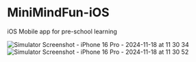 # MiniMindFun-iOS
iOS Mobile app for pre-school learning

![Simulator Screenshot - iPhone 16 Pro - 2024-11-18 at 11 30 34](https://github.com/user-attachments/assets/ec9d0b14-f49a-4427-b2d6-df4d22ba2b1f) 
![Simulator Screenshot - iPhone 16 Pro - 2024-11-18 at 11 30 52](https://github.com/user-attachments/assets/a38d68d3-2c1a-4650-a053-536cef50468f)
